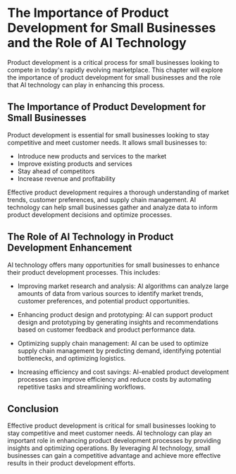 The Importance of Product Development for Small Businesses and the Role of AI Technology
=================================================================================================================

Product development is a critical process for small businesses looking to compete in today's rapidly evolving marketplace. This chapter will explore the importance of product development for small businesses and the role that AI technology can play in enhancing this process.

The Importance of Product Development for Small Businesses
----------------------------------------------------------

Product development is essential for small businesses looking to stay competitive and meet customer needs. It allows small businesses to:

* Introduce new products and services to the market
* Improve existing products and services
* Stay ahead of competitors
* Increase revenue and profitability

Effective product development requires a thorough understanding of market trends, customer preferences, and supply chain management. AI technology can help small businesses gather and analyze data to inform product development decisions and optimize processes.

The Role of AI Technology in Product Development Enhancement
------------------------------------------------------------

AI technology offers many opportunities for small businesses to enhance their product development processes. This includes:

* Improving market research and analysis: AI algorithms can analyze large amounts of data from various sources to identify market trends, customer preferences, and potential product opportunities.

* Enhancing product design and prototyping: AI can support product design and prototyping by generating insights and recommendations based on customer feedback and product performance data.

* Optimizing supply chain management: AI can be used to optimize supply chain management by predicting demand, identifying potential bottlenecks, and optimizing logistics.

* Increasing efficiency and cost savings: AI-enabled product development processes can improve efficiency and reduce costs by automating repetitive tasks and streamlining workflows.

Conclusion
----------

Effective product development is critical for small businesses looking to stay competitive and meet customer needs. AI technology can play an important role in enhancing product development processes by providing insights and optimizing operations. By leveraging AI technology, small businesses can gain a competitive advantage and achieve more effective results in their product development efforts.
